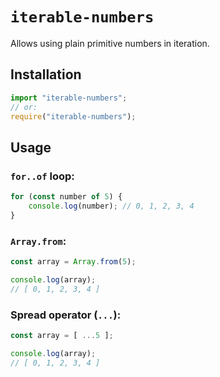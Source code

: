 # `iterable-numbers`

Allows using plain primitive numbers in iteration.

## Installation

```js
import "iterable-numbers";
// or:
require("iterable-numbers");
```

## Usage

### `for..of` loop:

```js
for (const number of 5) {
	console.log(number); // 0, 1, 2, 3, 4
}
```

### `Array.from`:

```js
const array = Array.from(5);

console.log(array);
// [ 0, 1, 2, 3, 4 ]
```

### Spread operator (`...`):

```js
const array = [ ...5 ];

console.log(array);
// [ 0, 1, 2, 3, 4 ]
```
